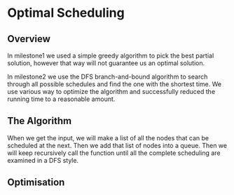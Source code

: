 # Optimal Scheduling

## Overview

In milestone1 we used a simple greedy algorithm to pick the best partial solution, however that way will not guarantee
 us an optimal solution.

In milestone2 we use the DFS branch-and-bound algorithm to search through all possible
schedules and find the one with the shortest time.
We use various way to optimize the algorithm and successfully reduced the running time
to a reasonable amount.

## The Algorithm
When we get the input, we will make a list of all the nodes that can be scheduled at the next. 
Then we add that list of nodes into a queue. Then we will keep recursively call the function until
all the complete scheduling are examined in a DFS style.

## Optimisation
